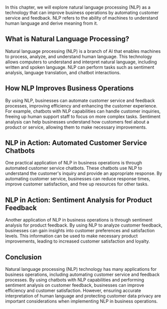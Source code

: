 
In this chapter, we will explore natural language processing (NLP) as a technology that can improve business operations by automating customer service and feedback. NLP refers to the ability of machines to understand human language and derive meaning from it.

What is Natural Language Processing?
------------------------------------

Natural language processing (NLP) is a branch of AI that enables machines to process, analyze, and understand human language. This technology allows computers to understand and interpret natural language, including written and spoken language. NLP can perform tasks such as sentiment analysis, language translation, and chatbot interactions.

How NLP Improves Business Operations
------------------------------------

By using NLP, businesses can automate customer service and feedback processes, improving efficiency and enhancing the customer experience. For example, chatbots with NLP capabilities can handle customer inquiries, freeing up human support staff to focus on more complex tasks. Sentiment analysis can help businesses understand how customers feel about a product or service, allowing them to make necessary improvements.

NLP in Action: Automated Customer Service Chatbots
--------------------------------------------------

One practical application of NLP in business operations is through automated customer service chatbots. These chatbots use NLP to understand the customer's inquiry and provide an appropriate response. By automating customer service, businesses can reduce response times, improve customer satisfaction, and free up resources for other tasks.

NLP in Action: Sentiment Analysis for Product Feedback
------------------------------------------------------

Another application of NLP in business operations is through sentiment analysis for product feedback. By using NLP to analyze customer feedback, businesses can gain insights into customer preferences and satisfaction levels. This information can be used to make necessary product improvements, leading to increased customer satisfaction and loyalty.

Conclusion
----------

Natural language processing (NLP) technology has many applications for business operations, including automating customer service and feedback processes. By using chatbots with NLP capabilities and performing sentiment analysis on customer feedback, businesses can improve efficiency and customer satisfaction. However, ensuring accurate interpretation of human language and protecting customer data privacy are important considerations when implementing NLP in business operations.

